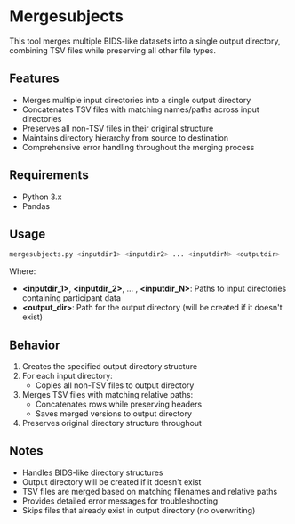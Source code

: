 # Mergesubjects

This tool merges multiple BIDS-like datasets into a single output directory, combining TSV files while preserving all other file types.

## Features
- Merges multiple input directories into a single output directory
- Concatenates TSV files with matching names/paths across input directories
- Preserves all non-TSV files in their original structure
- Maintains directory hierarchy from source to destination
- Comprehensive error handling throughout the merging process

## Requirements
- Python 3.x
- Pandas

## Usage

```bash
mergesubjects.py <inputdir1> <inputdir2> ... <inputdirN> <outputdir>
```
Where:
- **<inputdir_1>**, **<inputdir_2>**, ... , **<inputdir_N>**: Paths to input directories containing participant data
- **<output_dir>**: Path for the output directory (will be created if it doesn't exist)

## Behavior
1. Creates the specified output directory structure
2. For each input directory:
   - Copies all non-TSV files to output directory
3. Merges TSV files with matching relative paths:
   - Concatenates rows while preserving headers
   - Saves merged versions to output directory
4. Preserves original directory structure throughout

## Notes
- Handles BIDS-like directory structures
- Output directory will be created if it doesn't exist
- TSV files are merged based on matching filenames and relative paths
- Provides detailed error messages for troubleshooting
- Skips files that already exist in output directory (no overwriting)
